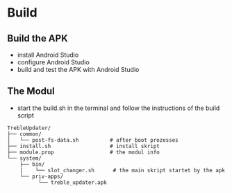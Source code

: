 # Build
## Build the APK
- install Android Studio
- configure Android Studio
- build and test the APK with Android Studio

## The Modul
- start the build.sh in the terminal and follow the instructions of the build script

```
TrebleUpdater/
├── common/
│   └── post-fs-data.sh          # after boot prozesses
├── install.sh                   # install skript
├── module.prop                  # the modul info
└── system/
    ├── bin/
    |    └── slot_changer.sh      # the main skript startet by the apk
    └── priv-apps/
          └── treble_updater.apk
```

